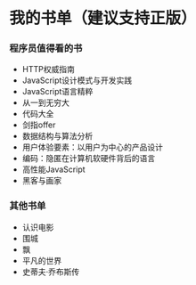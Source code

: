 # 我的书单（建议支持正版）
### 程序员值得看的书

* HTTP权威指南
* JavaScript设计模式与开发实践
* JavaScript语言精粹
* 从一到无穷大
* 代码大全
* 剑指offer
* 数据结构与算法分析
* 用户体验要素：以用户为中心的产品设计
* 编码：隐匿在计算机软硬件背后的语言
* 高性能JavaScript
* 黑客与画家

### 其他书单

* 认识电影
* 围城
* 飘
* 平凡的世界
* 史蒂夫·乔布斯传
